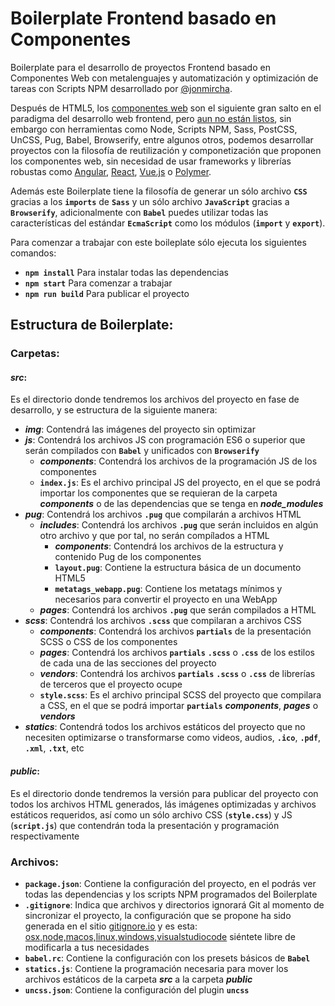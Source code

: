 # Boilerplate Frontend basado en Componentes

Boilerplate para el desarrollo de proyectos Frontend basado en Componentes Web con metalenguajes y automatización y optimización de tareas con Scripts NPM desarrollado por [@jonmircha](http://jonmircha.com).

Después de HTML5, los [componentes web](https://www.webcomponents.org/) son el siguiente gran salto en el paradigma del desarrollo web frontend, pero [aun no están listos](http://caniuse.com/#search=components), sin embargo con herramientas como Node, Scripts NPM, Sass, PostCSS, UnCSS, Pug, Babel, Browserify, entre algunos otros, podemos desarrollar proyectos con la filosofía de reutilización y componetización que proponen los componentes web, sin necesidad de usar frameworks y librerías robustas como [Angular](https://angular.io/), [React](https://facebook.github.io/react/), [Vue.js](https://vuejs.org/) o [Polymer](https://www.polymer-project.org/).

Además este Boilerplate tiene la filosofía de generar un sólo archivo **`CSS`** gracias a los **`imports`** de **`Sass`** y un sólo archivo **`JavaScript`** gracias a **`Browserify`**, adicionalmente con **`Babel`** puedes utilizar todas las características del estándar **`EcmaScript`** como los módulos (**`import`** y **`export`**).

Para comenzar a trabajar con este boileplate sólo ejecuta los siguientes comandos:

* **`npm install`** Para instalar todas las dependencias
* **`npm start`** Para comenzar a trabajar
* **`npm run build`** Para publicar el proyecto

## Estructura de Boilerplate:

### Carpetas:

#### ***src***: 

Es el directorio donde tendremos los archivos del proyecto en fase de desarrollo, y se estructura de la siguiente manera:

* ***img***: Contendrá las imágenes del proyecto sin optimizar
* ***js***: Contendrá los archivos JS con programación ES6 o superior que serán compilados con **`Babel`** y unificados con **`Browserify`**
  * ***components***: Contendrá los archivos de la programación JS de los componentes
  * **`index.js`**: Es el archivo principal JS del proyecto, en el que se podrá importar los componentes que se requieran de la carpeta ***components*** o de las dependencias que se tenga en ***node_modules***
* ***pug***: Contendrá los archivos **`.pug`** que compilarán a archivos HTML
  * ***includes***: Contendrá los archivos **`.pug`** que serán incluidos en algún otro archivo y que por tal, no serán compílados a HTML
    * ***components***: Contendrá los archivos de la estructura y contenido Pug de los componentes
    * **`layout.pug`**: Contiene la estructura básica de un documento HTML5
    * **`metatags_webapp.pug`**: Contiene los metatags mínimos y necesarios para convertir el proyecto en una WebApp
  * ***pages***: Contendrá los archivos **`.pug`** que serán compilados a HTML
* ***scss***: Contendrá los archivos **`.scss`** que compilaran a archivos CSS
  * ***components***: Contendrá los archivos **`partials`** de la presentación SCSS o CSS de los componentes
  * ***pages***: Contendrá los archivos **`partials`** **`.scss`** o **`.css`** de los estilos de cada una de las secciones del proyecto
  * ***vendors***: Contendrá los archivos **`partials`** **`.scss`** o **`.css`** de librerías de terceros que el proyecto ocupe
  * **`style.scss`**: Es el archivo principal SCSS del proyecto que compilara a CSS, en el que se podrá importar **`partials`** ***components***, ***pages*** o ***vendors***
* ***statics***: Contendrá todos los archivos estáticos del proyecto que no necesiten optimizarse o transformarse como videos, audios, **`.ico`**, **`.pdf`**, **`.xml`**, **`.txt`**, etc

#### ***public***: 

Es el directorio donde tendremos la versión para publicar del proyecto con todos los archivos HTML generados, lás imágenes optimizadas y archivos estáticos requeridos, así como un sólo archivo CSS (**`style.css`**) y JS (**`script.js`**) que contendrán toda la presentación y programación respectivamente

### Archivos:

* **`package.json`**: Contiene la configuración del proyecto, en el podrás ver todas las dependencias y los scripts NPM programados del Boilerplate
* **`.gitignore`**: Indica que archivos y directorios ignorará Git al momento de sincronizar el proyecto, la configuración que se propone ha sido generada en el sitio [gitignore.io](https://www.gitignore.io/) y es esta: [osx,node,macos,linux,windows,visualstudiocode](https://www.gitignore.io/api/osx,node,macos,linux,windows,visualstudiocode) siéntete libre de modificarla a tus necesidades
* **`babel.rc`**: Contiene la configuración con los presets básicos de **`Babel`**
* **`statics.js`**: Contiene la programación necesaria para mover los archivos estáticos de la carpeta ***src*** a la carpeta ***public***
* **`uncss.json`**: Contiene la configuración del plugin **`uncss`**